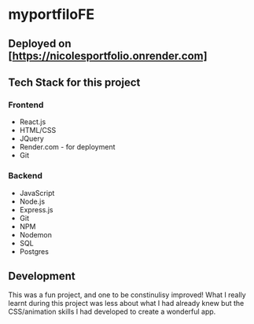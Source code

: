 # myportfiloFE

## Deployed on [https://nicolesportfolio.onrender.com]

## Tech Stack for this project
### Frontend
- React.js
- HTML/CSS
- JQuery
- Render.com - for deployment
- Git
### Backend
- JavaScript
- Node.js
- Express.js
- Git
- NPM
- Nodemon
- SQL
- Postgres

## Development

This was a fun project, and one to be constinulisy improved! What I really learnt during this project was less about what I had already knew but the CSS/animation skills I had developed to create a wonderful app.


